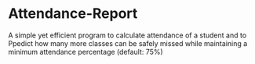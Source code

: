# Attendance-Report
A simple yet efficient program to calculate attendance of a student and to Ppedict how many more classes can be safely missed while maintaining a minimum attendance percentage (default: 75%)
